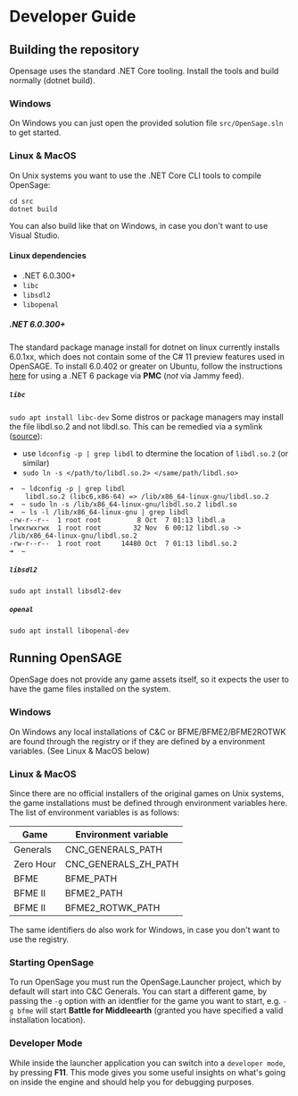 # Developer Guide

## Building the repository

Opensage uses the standard .NET Core tooling. Install the tools and build normally (dotnet build).

### Windows

On Windows you can just open the provided solution file `src/OpenSage.sln` to get started.

### Linux & MacOS

On Unix systems you want to use the .NET Core CLI tools to compile OpenSage:
```
cd src
dotnet build
```

You can also build like that on Windows, in case you don't want to use Visual Studio.

#### Linux dependencies
 - .NET 6.0.300+
 - `libc`
 - `libsdl2`
 - `libopenal`

##### .NET 6.0.300+
The standard package manage install for dotnet on linux currently installs 6.0.1xx, which does not contain some of the C# 11 preview features used in OpenSAGE. To install 6.0.402 or greater on Ubuntu, follow the instructions [here](https://github.com/dotnet/core/issues/7699) for using a .NET 6 package via **PMC** (_not_ via Jammy feed).

##### `libc`
`sudo apt install libc-dev`
Some distros or package managers may install the file libdl.so.2 and not libdl.so. This can be remedied via a symlink ([source](https://github.com/mellinoe/veldrid/issues/143#issuecomment-446096640)):
 - use `ldconfig -p | grep libdl` to dtermine the location of `libdl.so.2` (or similar)
 - `sudo ln -s </path/to/libdl.so.2> </same/path/libdl.so>`

```
➜  ~ ldconfig -p | grep libdl
	libdl.so.2 (libc6,x86-64) => /lib/x86_64-linux-gnu/libdl.so.2
➜  ~ sudo ln -s /lib/x86_64-linux-gnu/libdl.so.2 libdl.so
➜  ~ ls -l /lib/x86_64-linux-gnu | grep libdl
-rw-r--r--  1 root root         8 Oct  7 01:13 libdl.a
lrwxrwxrwx  1 root root        32 Nov  6 00:12 libdl.so -> /lib/x86_64-linux-gnu/libdl.so.2
-rw-r--r--  1 root root     14480 Oct  7 01:13 libdl.so.2
➜  ~ 
```

##### `libsdl2`
`sudo apt install libsdl2-dev`

##### `openal`
`sudo apt install libopenal-dev`

## Running OpenSAGE

OpenSage does not provide any game assets itself, so it expects the user to have the game files installed on the system. 

### Windows

On Windows any local installations of C&C or BFME/BFME2/BFME2ROTWK are found through the registry or if they are defined by a environment variables. (See Linux & MacOS below)

### Linux & MacOS

Since there are no official installers of the original games on Unix systems, the game installations must be defined through environment variables here. The list of environment variables is as follows:

| Game      | Environment variable  |
|-----------|-----------------------|
| Generals  | CNC_GENERALS_PATH     |
| Zero Hour | CNC_GENERALS_ZH_PATH  |
| BFME      | BFME_PATH             |
| BFME II   | BFME2_PATH            |
| BFME II   | BFME2_ROTWK_PATH      |

The same identifiers do also work for Windows, in case you don't want to use the registry.

### Starting OpenSage

To run OpenSage you must run the OpenSage.Launcher project, which by default will start into C&C Generals. You can start a different game,
by passing the `-g` option with an identfier for the game you want to start, e.g. `-g bfme` will start **Battle for Middleearth** (granted you have specified a valid installation location).

### Developer Mode

While inside the launcher application you can switch into a `developer mode`, by pressing **F11**. This mode gives you some useful insights on what's going on inside the engine and should help you for debugging purposes.
